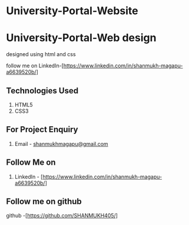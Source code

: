 # University-Portal-Website
#  University-Portal-Web design
 designed using html and css

follow me on LinkedIn-[https://www.linkedin.com/in/shanmukh-magapu-a6639520b/]

## Technologies Used
1. HTML5
2. CSS3

## For  Project Enquiry
1. Email - shanmukhmagapu@gmail.com


## Follow Me on
1. LinkedIn - [https://www.linkedin.com/in/shanmukh-magapu-a6639520b/]


## Follow me on github
github -[https://github.com/SHANMUKH405/]
